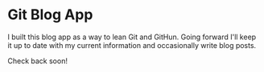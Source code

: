 # Git Blog App

I built this blog app as a way to lean Git and GitHun. Going forward I'll keep it up to date with my current information and occasionally write blog posts.


Check back soon!
